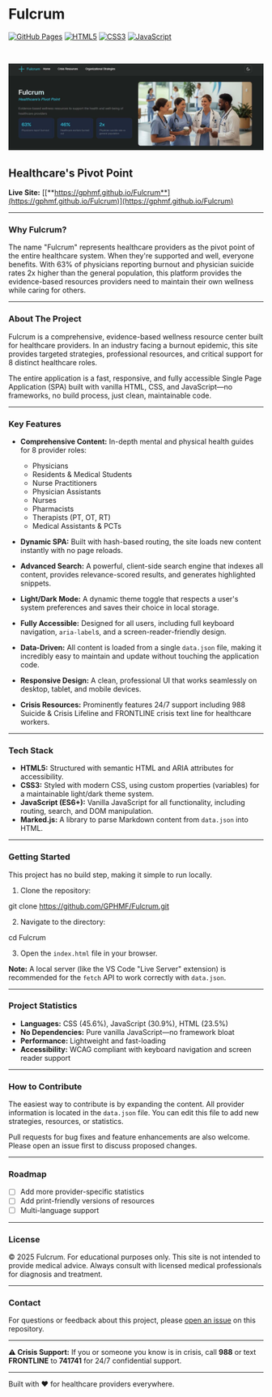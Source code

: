 # Fulcrum

[![GitHub Pages](https://img.shields.io/badge/github%20pages-deployed-brightgreen?style=for-the-badge)](https://gphmf.github.io/Fulcrum)
[![HTML5](https://img.shields.io/badge/HTML5-E34F26?style=flat&logo=html5&logoColor=white)]()
[![CSS3](https://img.shields.io/badge/CSS3-1572B6?style=flat&logo=css3&logoColor=white)]()
[![JavaScript](https://img.shields.io/badge/JavaScript-F7DF1E?style=flat&logo=javascript&logoColor=black)]()

<br>

![Fulcrum Hero Screenshot](https://raw.githubusercontent.com/GPHMF/Fulcrum/main/src/hero_screenshot.jpg)

## Healthcare's Pivot Point

**Live Site:** [[**https://gphmf.github.io/Fulcrum**](https://gphmf.github.io/Fulcrum)](https://gphmf.github.io/Fulcrum)

---

### Why Fulcrum?

The name "Fulcrum" represents healthcare providers as the pivot point of the entire healthcare system. When they're supported and well, everyone benefits. With 63% of physicians reporting burnout and physician suicide rates 2x higher than the general population, this platform provides the evidence-based resources providers need to maintain their own wellness while caring for others.

---

### About The Project

Fulcrum is a comprehensive, evidence-based wellness resource center built for healthcare providers. In an industry facing a burnout epidemic, this site provides targeted strategies, professional resources, and critical support for 8 distinct healthcare roles.

The entire application is a fast, responsive, and fully accessible Single Page Application (SPA) built with vanilla HTML, CSS, and JavaScript—no frameworks, no build process, just clean, maintainable code.

---

### Key Features

* **Comprehensive Content:** In-depth mental and physical health guides for 8 provider roles:
    * Physicians
    * Residents & Medical Students
    * Nurse Practitioners
    * Physician Assistants
    * Nurses
    * Pharmacists
    * Therapists (PT, OT, RT)
    * Medical Assistants & PCTs

* **Dynamic SPA:** Built with hash-based routing, the site loads new content instantly with no page reloads.

* **Advanced Search:** A powerful, client-side search engine that indexes all content, provides relevance-scored results, and generates highlighted snippets.

* **Light/Dark Mode:** A dynamic theme toggle that respects a user's system preferences and saves their choice in local storage.

* **Fully Accessible:** Designed for all users, including full keyboard navigation, `aria-label`s, and a screen-reader-friendly design.

* **Data-Driven:** All content is loaded from a single `data.json` file, making it incredibly easy to maintain and update without touching the application code.

* **Responsive Design:** A clean, professional UI that works seamlessly on desktop, tablet, and mobile devices.

* **Crisis Resources:** Prominently features 24/7 support including 988 Suicide & Crisis Lifeline and FRONTLINE crisis text line for healthcare workers.

---

### Tech Stack

* **HTML5:** Structured with semantic HTML and ARIA attributes for accessibility.
* **CSS3:** Styled with modern CSS, using custom properties (variables) for a maintainable light/dark theme system.
* **JavaScript (ES6+):** Vanilla JavaScript for all functionality, including routing, search, and DOM manipulation.
* **Marked.js:** A library to parse Markdown content from `data.json` into HTML.

---

### Getting Started

This project has no build step, making it simple to run locally.

1. Clone the repository:

git clone https://github.com/GPHMF/Fulcrum.git

2. Navigate to the directory:

cd Fulcrum


3. Open the `index.html` file in your browser. 

**Note:** A local server (like the VS Code "Live Server" extension) is recommended for the `fetch` API to work correctly with `data.json`.

---

### Project Statistics

* **Languages:** CSS (45.6%), JavaScript (30.9%), HTML (23.5%)
* **No Dependencies:** Pure vanilla JavaScript—no framework bloat
* **Performance:** Lightweight and fast-loading
* **Accessibility:** WCAG compliant with keyboard navigation and screen reader support

---

### How to Contribute

The easiest way to contribute is by expanding the content. All provider information is located in the `data.json` file. You can edit this file to add new strategies, resources, or statistics.

Pull requests for bug fixes and feature enhancements are also welcome. Please open an issue first to discuss proposed changes.

---

### Roadmap

- [ ] Add more provider-specific statistics
- [ ] Add print-friendly versions of resources
- [ ] Multi-language support

---

### License

© 2025 Fulcrum. For educational purposes only. This site is not intended to provide medical advice. Always consult with licensed medical professionals for diagnosis and treatment.

---

### Contact

For questions or feedback about this project, please [open an issue](https://github.com/GPHMF/Fulcrum/issues) on this repository.

---

**⚠️ Crisis Support:** If you or someone you know is in crisis, call **988** or text **FRONTLINE** to **741741** for 24/7 confidential support.

---

Built with ❤️ for healthcare providers everywhere.
